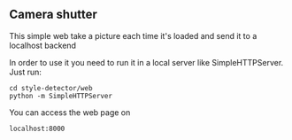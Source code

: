 ## Camera shutter

This simple web take a picture each time it's loaded and
send it to a localhost backend

In order to use it you need to run it in a local server
 like SimpleHTTPServer.
Just run:

    cd style-detector/web
    python -m SimpleHTTPServer

You can access the web page on

    localhost:8000